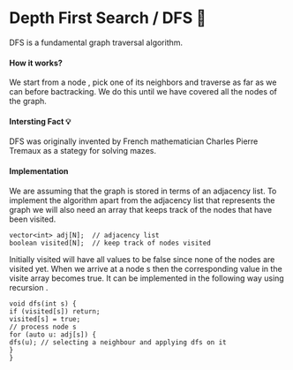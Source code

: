 # Depth First Search / DFS :cactus:

DFS is a fundamental graph traversal algorithm. 

#### How it works?
We start from a node , pick one of its neighbors and traverse as far as we can before bactracking. We do this until we have covered all the nodes of the graph.

#### Intersting Fact :bulb:
DFS was originally invented by French mathematician Charles Pierre Tremaux as a stategy for solving mazes.

 <!-- ////////////////////Insert Pic ///////////////////////////////////////////////////-->

#### Implementation

We are assuming that the graph is stored in terms of an adjacency list. To implement the algorithm apart from the adjacency list that represents the graph we will also need an array that keeps track of the nodes that have been visited. 

```
vector<int> adj[N];  // adjacency list
boolean visited[N];  // keep track of nodes visited
```
Initially visited will have all values to be false since none of the nodes are visited yet.
When we arrive at a node s then the corresponding value in the visite array becomes true. It can be implemented in the following way using recursion .

```
void dfs(int s) {
if (visited[s]) return;
visited[s] = true;
// process node s
for (auto u: adj[s]) {
dfs(u); // selecting a neighbour and applying dfs on it 
}
}
```





